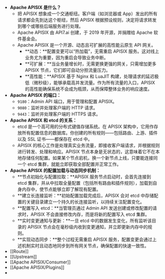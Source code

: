 - **Apache APISIX 是什么？**
	- 把 APISIX 想象成一个交通枢纽。客户端（如浏览器或 App）发出的所有请求都会先到达这个枢纽，然后 APISIX 根据预设规则，决定将请求转发到哪个或哪些后端服务进行处理。
	- Apache APISIX 由 API7.ai 创建，于 2019 年开源，并捐赠给 Apache 软件基金会。
	- Apache APISIX 是一个开源、动态且可扩展的高性能云原生 API 网关。
		- **动态：**配置变更可以“热加载”，无需重启 APISIX 服务。这对线上业务尤为重要，因为重启会导致业务中断。
		- **可扩展：**当业务量增长时，无需更换更强的网关，只需增加更多 APISIX 节点，它们即可自动分担流量压力。
		- **高性能：**APISIX 基于 Nginx 和 LuaJIT 构建，处理请求的延迟极低（微秒级），能够承载高并发流量。作为所有流量的入口，APISIX 的高性能确保系统不会成为瓶颈，从而保障整体业务的响应速度。
- **Apache APISIX 的端口：**
	- `9180`：Admin API 端口，用于管理和配置 APISIX。
	- `9080`：监听并处理客户端的 HTTP 请求。
	- `9443`：监听并处理客户端的 HTTPS 请求。
- **Apache APISIX 和 etcd 的关系：**
	- etcd 是一个高可用的分布式键值存储系统。在 APISIX 架构中，它用作存放所有配置信息的数据库。你创建的所有规则——包括路由、上游、插件以及 SSL 证书——都保存在 etcd 中。
	- APISIX 的核心工作是处理真实业务流量，即接收客户端请求，并根据规则进行转发、处理和响应。APISIX 节点本身是无状态的，这意味着它不在本地存储任何配置。如果某个节点宕机，换一个新节点上线，只要能连接同一个 etcd 集群，就能立即获取全部配置并正常工作。
- **Apache APISIX 的配置加载与动态同步机制：**
	- **节点初始化与配置拉取：**APISIX 服务节点启动时，会首先连接到 etcd 集群，并从中拉取全量配置（包括所有路由和插件规则），加载到自身内存中，使节点能够立即了解现有配置。
	- **建立长连接监听：**初始配置加载完成后，APISIX 会对 etcd 中存储配置的关键目录建立一个持久的长连接监听，以持续关注配置变化。
	- **配置写入 etcd：**当管理员通过 Admin API 发送创建或修改配置的请求时，APISIX 不会直接修改内存，而是将新的配置写入 etcd 集群。
	- **实时变更通知与更新：**一旦 etcd 中的数据发生变化，所有监听该目录的 APISIX 节点会在毫秒级内收到变更通知，并立即更新内存中的规则。
	- **实现动态同步：**整个过程无需重启 APISIX 服务，配置变更会通过上述机制实时且动态地同步到所有网关节点，确保配置的快速一致性。
- [[Route]]
- [[Upstream]]
- [[Apache APISIX/Consumer]]
- [[Apache APISIX/Plugins]]
-